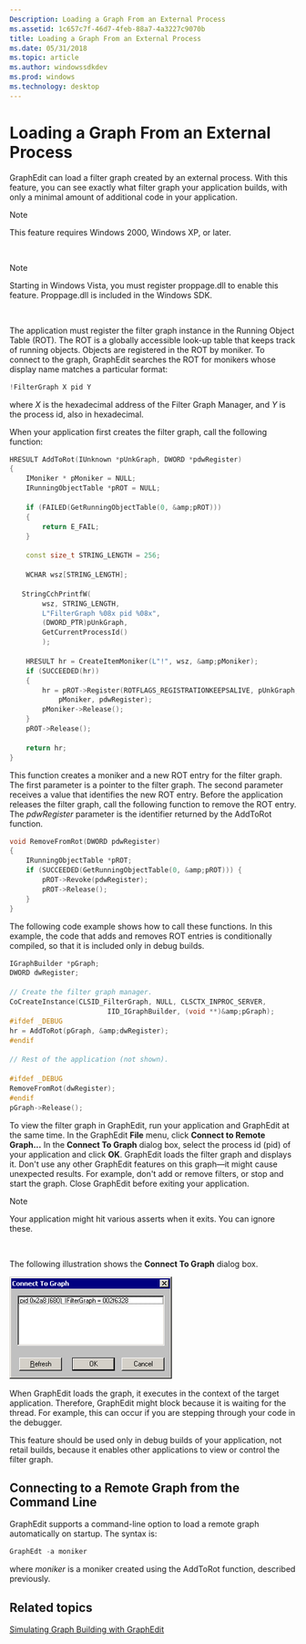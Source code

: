 ```yaml
---
Description: Loading a Graph From an External Process
ms.assetid: 1c657c7f-46d7-4feb-88a7-4a3227c9070b
title: Loading a Graph From an External Process
ms.date: 05/31/2018
ms.topic: article
ms.author: windowssdkdev
ms.prod: windows
ms.technology: desktop
---
```


# Loading a Graph From an External Process

GraphEdit can load a filter graph created by an external process. With this feature, you can see exactly what filter graph your application builds, with only a minimal amount of additional code in your application.

> [!Note]  
> This feature requires Windows 2000, Windows XP, or later.

 

> [!Note]  
> Starting in Windows Vista, you must register proppage.dll to enable this feature. Proppage.dll is included in the Windows SDK.

 

The application must register the filter graph instance in the Running Object Table (ROT). The ROT is a globally accessible look-up table that keeps track of running objects. Objects are registered in the ROT by moniker. To connect to the graph, GraphEdit searches the ROT for monikers whose display name matches a particular format:


```C++
!FilterGraph X pid Y
```



where *X* is the hexadecimal address of the Filter Graph Manager, and *Y* is the process id, also in hexadecimal.

When your application first creates the filter graph, call the following function:


```C++
HRESULT AddToRot(IUnknown *pUnkGraph, DWORD *pdwRegister) 
{
    IMoniker * pMoniker = NULL;
    IRunningObjectTable *pROT = NULL;

    if (FAILED(GetRunningObjectTable(0, &amp;pROT))) 
    {
        return E_FAIL;
    }
    
    const size_t STRING_LENGTH = 256;

    WCHAR wsz[STRING_LENGTH];
 
   StringCchPrintfW(
        wsz, STRING_LENGTH, 
        L"FilterGraph %08x pid %08x", 
        (DWORD_PTR)pUnkGraph, 
        GetCurrentProcessId()
        );
    
    HRESULT hr = CreateItemMoniker(L"!", wsz, &amp;pMoniker);
    if (SUCCEEDED(hr)) 
    {
        hr = pROT->Register(ROTFLAGS_REGISTRATIONKEEPSALIVE, pUnkGraph,
            pMoniker, pdwRegister);
        pMoniker->Release();
    }
    pROT->Release();
    
    return hr;
}
```



This function creates a moniker and a new ROT entry for the filter graph. The first parameter is a pointer to the filter graph. The second parameter receives a value that identifies the new ROT entry. Before the application releases the filter graph, call the following function to remove the ROT entry. The *pdwRegister* parameter is the identifier returned by the AddToRot function.


```C++
void RemoveFromRot(DWORD pdwRegister)
{
    IRunningObjectTable *pROT;
    if (SUCCEEDED(GetRunningObjectTable(0, &amp;pROT))) {
        pROT->Revoke(pdwRegister);
        pROT->Release();
    }
}
```



The following code example shows how to call these functions. In this example, the code that adds and removes ROT entries is conditionally compiled, so that it is included only in debug builds.


```C++
IGraphBuilder *pGraph;
DWORD dwRegister;
    
// Create the filter graph manager.
CoCreateInstance(CLSID_FilterGraph, NULL, CLSCTX_INPROC_SERVER,
                        IID_IGraphBuilder, (void **)&amp;pGraph);
#ifdef _DEBUG
hr = AddToRot(pGraph, &amp;dwRegister);
#endif

// Rest of the application (not shown).

#ifdef _DEBUG
RemoveFromRot(dwRegister);
#endif
pGraph->Release();
```



To view the filter graph in GraphEdit, run your application and GraphEdit at the same time. In the GraphEdit **File** menu, click **Connect to Remote Graph...** In the **Connect To Graph** dialog box, select the process id (pid) of your application and click **OK**. GraphEdit loads the filter graph and displays it. Don't use any other GraphEdit features on this graph—it might cause unexpected results. For example, don't add or remove filters, or stop and start the graph. Close GraphEdit before exiting your application.

> [!Note]  
> Your application might hit various asserts when it exits. You can ignore these.

 

The following illustration shows the **Connect To Graph** dialog box.

![connect to graph](images/gedit-spy.png)

When GraphEdit loads the graph, it executes in the context of the target application. Therefore, GraphEdit might block because it is waiting for the thread. For example, this can occur if you are stepping through your code in the debugger.

This feature should be used only in debug builds of your application, not retail builds, because it enables other applications to view or control the filter graph.

## Connecting to a Remote Graph from the Command Line

GraphEdit supports a command-line option to load a remote graph automatically on startup. The syntax is:


```C++
GraphEdt -a moniker
```



where *moniker* is a moniker created using the AddToRot function, described previously.

## Related topics

<dl> <dt>

[Simulating Graph Building with GraphEdit](simulating-graph-building-with-graphedit.md)
</dt> </dl>

 

 




